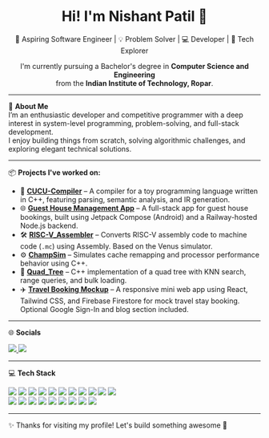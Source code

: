 <h1 align="center">Hi! I'm Nishant Patil 👋</h1>
<p align="center">
  🚀 Aspiring Software Engineer | 💡 Problem Solver | 💻 Developer | 🧠 Tech Explorer
</p>

<p align="center">
  I'm currently pursuing a Bachelor's degree in <strong>Computer Science and Engineering</strong><br/>
  from the <strong>Indian Institute of Technology, Ropar</strong>.
</p>

---

🧠 **About Me**  
I’m an enthusiastic developer and competitive programmer with a deep interest in system-level programming, problem-solving, and full-stack development.  
I enjoy building things from scratch, solving algorithmic challenges, and exploring elegant technical solutions.

---

📦 **Projects I've worked on:**

- 🚀 **[CUCU-Compiler](https://github.com/Nishant984/CUCU-Compiler)** – A compiler for a toy programming language written in C++, featuring parsing, semantic analysis, and IR generation.
- 🌐 **[Guest House Management App](https://github.com/Nishant984/guest-house-app)** – A full-stack app for guest house bookings, built using Jetpack Compose (Android) and a Railway-hosted Node.js backend.
- 🛠 **[RISC-V_Assembler](https://github.com/Nishant984/RISC-V_Assembler)** – Converts RISC-V assembly code to machine code (`.mc`) using Assembly. Based on the Venus simulator.
- ⚙️ **[ChampSim](https://github.com/Nishant984/ChampSim)** – Simulates cache remapping and processor performance behavior using C++.
- 🌲 **[Quad_Tree](https://github.com/Nishant984/Quad_Tree)** – C++ implementation of a quad tree with KNN search, range queries, and bulk loading.
- ✈️ **[Travel Booking Mockup](https://github.com/Nishant984/travel-booking-mockup)** – A responsive mini web app using React, Tailwind CSS, and Firebase Firestore for mock travel stay booking. Optional Google Sign-In and blog section included.

---

🌐 **Socials**

<p align="left">
  <a href="https://www.linkedin.com/in/nishant-patil-769ba7256/" target="_blank">
    <img src="https://img.shields.io/badge/LinkedIn-blue?style=flat&logo=linkedin&logoColor=white" />
  </a>
  <a href="https://www.instagram.com/nishant_patil_984" target="_blank">
    <img src="https://img.shields.io/badge/Instagram-E4405F?style=flat&logo=instagram&logoColor=white" />
  </a>
</p>

---

💻 **Tech Stack**

<p align="left">
  <img src="https://img.shields.io/badge/C-00599C?style=flat&logo=c&logoColor=white" />
  <img src="https://img.shields.io/badge/C++-00599C?style=flat&logo=c%2B%2B&logoColor=white" />
  <img src="https://img.shields.io/badge/CSS3-1572B6?style=flat&logo=css3&logoColor=white" />
  <img src="https://img.shields.io/badge/Java-ED8B00?style=flat&logo=java&logoColor=white" />
  <img src="https://img.shields.io/badge/HTML5-E34F26?style=flat&logo=html5&logoColor=white" />
  <img src="https://img.shields.io/badge/JavaScript-F7DF1E?style=flat&logo=javascript&logoColor=black" />
  <img src="https://img.shields.io/badge/Python-3776AB?style=flat&logo=python&logoColor=white" />
  <img src="https://img.shields.io/badge/Kotlin-7F52FF?style=flat&logo=kotlin&logoColor=white" />
  <img src="https://img.shields.io/badge/Firebase-FFCA28?style=flat&logo=firebase&logoColor=black" />
  <img src="https://img.shields.io/badge/Vercel-000000?style=flat&logo=vercel&logoColor=white" />
  <img src="https://img.shields.io/badge/Railway-0B0D0E?style=flat&logo=railway&logoColor=white" />
  <br/>
  <img src="https://img.shields.io/badge/Bootstrap-7952B3?style=flat&logo=bootstrap&logoColor=white" />
  <img src="https://img.shields.io/badge/MySQL-4479A1?style=flat&logo=mysql&logoColor=white" />
  <img src="https://img.shields.io/badge/PostgreSQL-4169E1?style=flat&logo=postgresql&logoColor=white" />
  <img src="https://img.shields.io/badge/Canva-00C4CC?style=flat&logo=canva&logoColor=white" />
  <img src="https://img.shields.io/badge/Sketch-F7B500?style=flat&logo=sketch&logoColor=black" />
  <img src="https://img.shields.io/badge/Adobe%20Lightroom-31A8FF?style=flat&logo=adobe%20lightroom&logoColor=white" />
  <img src="https://img.shields.io/badge/Adobe%20Photoshop-31A8FF?style=flat&logo=adobe%20photoshop&logoColor=white" />
  <img src="https://img.shields.io/badge/Linux-FCC624?style=flat&logo=linux&logoColor=black" />
  <img src="https://img.shields.io/badge/Arduino-00979D?style=flat&logo=arduino&logoColor=white" />
</p>

---

✨ Thanks for visiting my profile! Let's build something awesome 🚀
